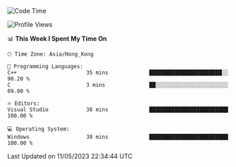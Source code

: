 <!--START_SECTION:waka-->
![Code Time](http://img.shields.io/badge/Code%20Time-57%20hrs%2041%20mins-blue)

![Profile Views](http://img.shields.io/badge/Profile%20Views-0-blue)

📊 **This Week I Spent My Time On** 

```text
🕑︎ Time Zone: Asia/Hong_Kong

💬 Programming Languages: 
C++                      35 mins             ███████████████████████░░   90.20 % 
C                        3 mins              ██░░░░░░░░░░░░░░░░░░░░░░░   09.80 % 

🔥 Editors: 
Visual Studio            38 mins             █████████████████████████   100.00 % 

💻 Operating System: 
Windows                  38 mins             █████████████████████████   100.00 % 
```


 Last Updated on 11/05/2023 22:34:44 UTC
<!--END_SECTION:waka-->
